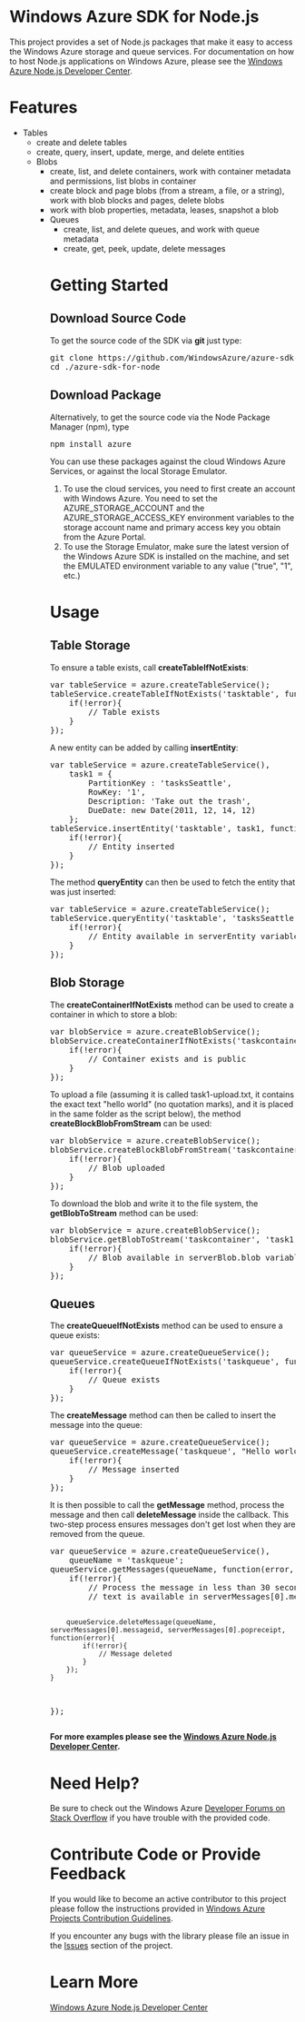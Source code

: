 <h1>Windows Azure SDK for Node.js</h1>
<p>This project provides a set of Node.js packages that make it easy to access
the Windows Azure storage and queue services. For documentation on how
to host Node.js applications on Windows Azure, please see the
<a href="http://www.windowsazure.com/en-us/develop/nodejs/">Windows Azure
Node.js Developer Center</a>.</p>

<h1>Features</h1>
<ul>
    <li>Tables
        <ul>
            <li>create and delete tables</li>
            <li>create, query, insert, update, merge, and delete entities</li>
    </li>
    <li>Blobs
        <ul>
            <li>create, list, and delete containers, work with container metadata
            and permissions, list blobs in container</li>
            <li>create block and page blobs (from a stream, a file, or a string),
            work with blob blocks and pages, delete blobs</li>
            <li>work with blob properties, metadata, leases, snapshot a blob</li>
    </li>
    <li>Queues
        <ul>
            <li>create, list, and delete queues, and work with queue metadata</li>
            <li>create, get, peek, update, delete messages</li>
    </li>
</ul>

<h1>Getting Started</h1>
<h2>Download Source Code</h2>
<p>To get the source code of the SDK via <strong>git</strong> just type:<br/>
<pre>git clone https://github.com/WindowsAzure/azure-sdk-for-node.git<br/>cd ./azure-sdk-for-node</pre>
</p>

<h2>Download Package</h2>
<p>Alternatively, to get the source code via the Node Package Manager (npm), type<br/>
<pre>npm install azure</pre>
<p>You can use these packages against the cloud Windows Azure Services, or against
the local Storage Emulator.</p>
<ol>
    <li>To use the cloud services, you need to first create an account with
    Windows Azure. You need to set the AZURE_STORAGE_ACCOUNT and the AZURE_STORAGE_ACCESS_KEY
    environment variables to the storage account name and primary access key you
    obtain from the Azure Portal.</li>
    <li>To use the Storage Emulator, make sure the latest version of the
    Windows Azure SDK is installed on the machine, and set the EMULATED environment
    variable to any value ("true", "1", etc.)</li>
</ol>

<h1>Usage</h1>
<h2>Table Storage</h2>
<p>To ensure a table exists, call <strong>createTableIfNotExists</strong>:</p>
<pre>
var tableService = azure.createTableService();
tableService.createTableIfNotExists('tasktable', function(error){
    if(!error){
        // Table exists
    }
});
</pre>
<p>A new entity can be added by calling <strong>insertEntity</strong>:</p>
<pre>
var tableService = azure.createTableService(),
    task1 = {
        PartitionKey : 'tasksSeattle',
        RowKey: '1',
        Description: 'Take out the trash',
        DueDate: new Date(2011, 12, 14, 12) 
    };
tableService.insertEntity('tasktable', task1, function(error){ 
    if(!error){
        // Entity inserted
    }
});
</pre>
<p>The method <strong>queryEntity</strong> can then be used to fetch the entity that was just inserted:</p>
<pre>
var tableService = azure.createTableService();
tableService.queryEntity('tasktable', 'tasksSeattle', '1', function(error, serverEntity){
    if(!error){
        // Entity available in serverEntity variable
    }
});
</pre> 
<h2>Blob Storage</h2>
<p>The <strong>createContainerIfNotExists</strong> method can be used to create a 
container in which to store a blob:</p>
<pre>
var blobService = azure.createBlobService();
blobService.createContainerIfNotExists('taskcontainer', {publicAccessLevel : 'blob'}, function(error){
    if(!error){
        // Container exists and is public
    }
});
</pre>
<p>To upload a file (assuming it is called task1-upload.txt, it contains the exact text "hello world" (no quotation marks), and it is placed in the same folder as the script below), the method <strong>createBlockBlobFromStream</strong> can be used:</p>
<pre>
var blobService = azure.createBlobService();
blobService.createBlockBlobFromStream('taskcontainer', 'task1', fs.createReadStream('task1-upload.txt'), 11, function(error){
    if(!error){
        // Blob uploaded
    }
});
</pre>
<p>To download the blob and write it to the file system, the <strong>getBlobToStream</strong> method can be used:</p>
<pre>
var blobService = azure.createBlobService();
blobService.getBlobToStream('taskcontainer', 'task1', fs.createWriteStream('task1-download.txt'), function(error, serverBlob){
    if(!error){
        // Blob available in serverBlob.blob variable
    }
});
</pre>
<h2>Queues</h2>
<p>The <strong>createQueueIfNotExists</strong> method can be used to ensure a queue exists:</p>
<pre>
var queueService = azure.createQueueService();
queueService.createQueueIfNotExists('taskqueue', function(error){
    if(!error){
        // Queue exists
    }
});
</pre>
<p>The <strong>createMessage</strong> method can then be called to insert the message into the queue:</p>
<pre>
var queueService = azure.createQueueService();
queueService.createMessage('taskqueue', "Hello world!", function(error){
    if(!error){
        // Message inserted
    }
});
</pre>
<p>It is then possible to call the <strong>getMessage</strong> method, process the message and then call <strong>deleteMessage</strong> inside the callback. This two-step process ensures messages don't get lost when they are removed from the queue.</p>
<pre>
var queueService = azure.createQueueService(),
    queueName = 'taskqueue';
queueService.getMessages(queueName, function(error, serverMessages){
    if(!error){
        // Process the message in less than 30 seconds, the message
        // text is available in serverMessages[0].messagetext 

        queueService.deleteMessage(queueName, serverMessages[0].messageid, serverMessages[0].popreceipt, function(error){
            if(!error){
                // Message deleted
            }
        });
    }
});
</pre>
<p><strong>For more examples please see the <a href="http://www.windowsazure.com/en-us/develop/nodejs/">
Windows Azure Node.js Developer Center</a>.</strong></p>

<h1>Need Help?</h1>
<p>Be sure to check out the Windows Azure <a href="http://go.microsoft.com/fwlink/?LinkId=234489">
Developer Forums on Stack Overflow</a> if you have trouble with the provided code.</p>

<h1>Contribute Code or Provide Feedback</h1>
<p>If you would like to become an active contributor to this project please follow the instructions provided in <a href="http://windowsazure.github.com/guidelines.html">Windows Azure Projects Contribution Guidelines</a>.</p>
<p>If you encounter any bugs with the library please file an issue in the <a href="https://github.com/WindowsAzure/azure-sdk-for-node/issues">Issues</a> section of the project.</p>

<h1>Learn More</h1>
<a href="http://www.windowsazure.com/en-us/develop/nodejs/">Windows Azure Node.js Developer Center</a>

